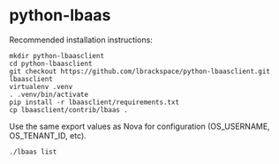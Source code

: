 python-lbaas
============

Recommended installation instructions:

```
mkdir python-lbaasclient
cd python-lbaasclient
git checkout https://github.com/lbrackspace/python-lbaasclient.git lbaasclient
virtualenv .venv
. .venv/bin/activate
pip install -r lbaasclient/requirements.txt
cp lbaasclient/contrib/lbaas .
```

Use the same export values as Nova for configuration (OS_USERNAME, OS_TENANT_ID, etc).

```
./lbaas list
```
